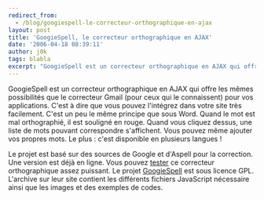 ```yaml
---
redirect_from:
  - /blog/googiespell-le-correcteur-orthographique-en-ajax
layout: post
title: 'GoogieSpell, le correcteur orthographique en AJAX'
date: '2006-04-18 08:39:11'
author: j0k
tags: blabla
excerpt: "GoogieSpell est un correcteur orthographique en AJAX qui offre les mêmes possibilités que le correcteur Gmail (pour ceux qui le connaissent) pour vos applications. C'est à dire que vous pouvez l'intégrez dans votre site très facilement.     \nC'est un peu le même principe que sous Word. Quand le mot est mal orthographié, il est souligné en rouge. Quand vous      …"
---
```


GoogieSpell est un correcteur orthographique en AJAX qui offre les mêmes possibilités que le correcteur Gmail (pour ceux qui le connaissent) pour vos applications. C'est à dire que vous pouvez l'intégrez dans votre site très facilement.
C'est un peu le même principe que sous Word. Quand le mot est mal orthographié, il est souligné en rouge. Quand vous cliquez dessus, une liste de mots pouvant correspondre s'affichent. Vous pouvez même ajouter vos propres mots. Le plus : c'est disponible en plusieurs langues !

Le projet est basé sur des sources de Google et d'Aspell pour la correction. Une version est déjà en ligne. Vous pouvez [tester](http://orangoo.com/spell/) ce correcteur orthographique assez puissant.   Le projet [GoogieSpell](http://amix.dk/projects/?page_id=3) est sous licence GPL. L'archive sur leur site contient les différents fichiers JavaScript nécessaire ainsi que les images et des exemples de codes.
